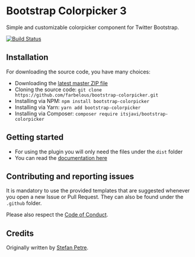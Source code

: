 # Bootstrap Colorpicker 3

Simple and customizable colorpicker component for Twitter Bootstrap.

[![Build Status](https://api.travis-ci.org/farbelous/bootstrap-colorpicker.svg?branch=master)](https://travis-ci.org/farbelous/bootstrap-colorpicker)

## Installation
For downloading the source code, you have many choices:

- Downloading the [latest master ZIP file](https://github.com/farbelous/bootstrap-colorpicker/archive/master.zip)
- Cloning the source code: `git clone https://github.com/farbelous/bootstrap-colorpicker.git`
- Installing via NPM: `npm install bootstrap-colorpicker`
- Installing via Yarn: `yarn add bootstrap-colorpicker`
- Installing via Composer: `composer require itsjavi/bootstrap-colorpicker`

## Getting started
- For using the plugin you will only need the files under the `dist` folder
- You can read the [documentation here](https://farbelous.github.io/bootstrap-colorpicker/)

## Contributing and reporting issues
It is mandatory to use the provided templates that are suggested whenever you open a new Issue or Pull Request.
They can also be found under the `.github` folder.

Please also respect the [Code of Conduct](./.github/CODE_OF_CONDUCT.md).

## Credits
Originally written by [Stefan Petre](http://www.eyecon.ro/).
